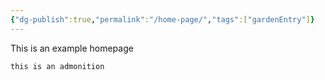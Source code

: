 ```yaml
---
{"dg-publish":true,"permalink":"/home-page/","tags":["gardenEntry"]}
---
```



This is an example homepage

```ad-note
this is an admonition
```


